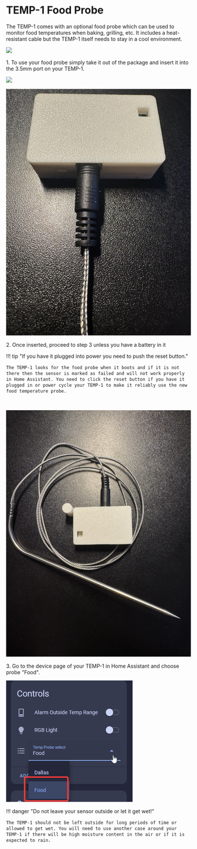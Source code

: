 # TEMP-1 Food Probe

The TEMP-1 comes with an optional food probe which can be used to monitor food temperatures when baking, grilling, etc. It includes a heat-resistant cable but the TEMP-1 itself needs to stay in a cool environment.

![](assets/temp1b-magnetic-mount-proper-mounting-explained-resized.png)

1\. To use your food probe simply take it out of the package and insert it into the 3.5mm port on your TEMP-1.

![](assets/temp-1-food-probe-insert-1.jpg)

![](assets/temp-1-food-probe-fully-inserted.jpg)

2\. Once inserted, proceed to step 3 unless you have a battery in it

!!! tip "If you have it plugged into power you need to push the reset button."

    The TEMP-1 looks for the food probe when it boots and if it is not there then the sensor is marked as failed and will not work properly in Home Assistant. You need to click the reset button if you have it plugged in or power cycle your TEMP-1 to make it reliably use the new food temperature probe.

&nbsp;

![](assets/temp-1-food-probe-pic-1.jpg)

3\. Go to the device page of your TEMP-1 in Home Assistant and choose probe "Food".

![](assets/temp1b-food-probe-pic-1.png)

!!! danger "Do not leave your sensor outside or let it get wet!"

    The TEMP-1 should not be left outside for long periods of time or allowed to get wet. You will need to use another case around your TEMP-1 if there will be high moisture content in the air or if it is expected to rain.